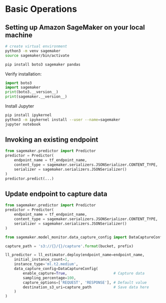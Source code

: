 # Basic Operations

## Setting up Amazon SageMaker on your local machine

```sh
# create virtual environment
python3 -m venv sagemaker
source sagemaker/bin/activate

pip install boto3 sagemaker pandas
```

Verify installation:

```py
import boto3
import sagemaker
print(boto3.__version__)
print(sagemaker.__version__)
```

Install Jupyter

```sh
pip install ipykernel
python3 -m ipykernel install --user --name=sagemaker
jupyter notebook
```

## Invoking an existing endpoint

```py
from sagemaker.predictor import Predictor
predictor = Predictor(
    endpoint_name = tf_endpoint_name,
    content_type = sagemaker.serializers.JSONSerializer.CONTENT_TYPE,
    serializer = sagemaker.serializers.JSONSerializer()
)
predictor.predict(...)
```


## Update endpoint to capture data

```py
from sagemaker.predictor import Predictor
predictor = Predictor(
    endpoint_name = tf_endpoint_name,
    content_type = sagemaker.serializers.JSONSerializer.CONTENT_TYPE,
    serializer = sagemaker.serializers.JSONSerializer()
)

from sagemaker.model_monitor.data_capture_config import DataCaptureConfig

capture_path = 's3://{}/{}/capture'.format(bucket, prefix)

ll_predictor = ll_estimator.deploy(endpoint_name=endpoint_name,
    initial_instance_count=1,
    instance_type='ml.t2.medium',
    data_capture_config=DataCaptureConfig(
        enable_capture=True,                     # Capture data
        sampling_percentage=100,
        capture_options=['REQUEST', 'RESPONSE'], # Default value
        destination_s3_uri=capture_path          # Save data here
    )
)
```
